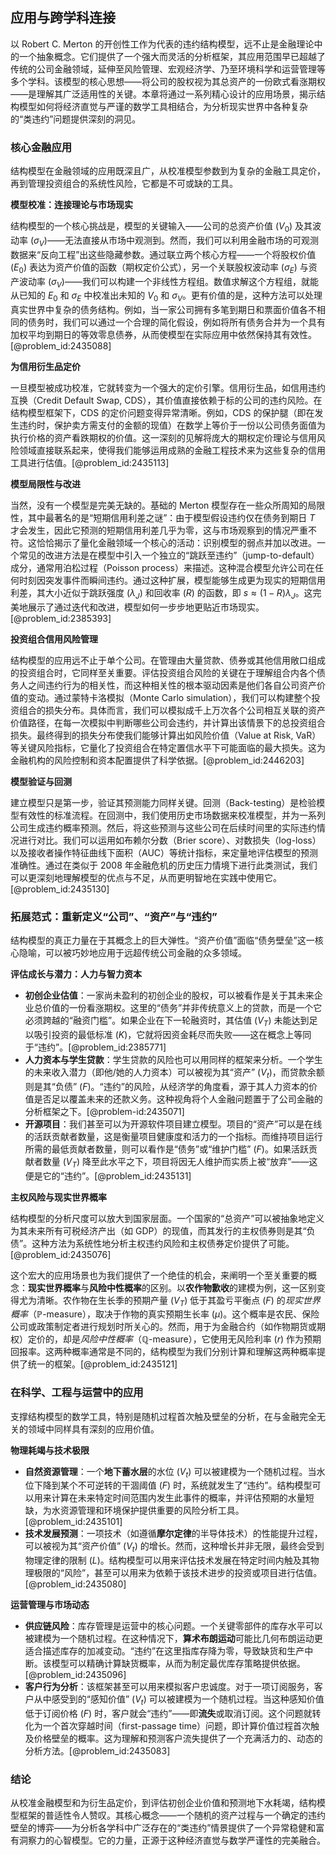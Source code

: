 ## 应用与跨学科连接

以 Robert C. Merton 的开创性工作为代表的违约结构模型，远不止是金融理论中的一个抽象概念。它们提供了一个强大而灵活的分析框架，其应用范围早已超越了传统的公司金融领域，延伸至风险管理、宏观经济学、乃至环境科学和运营管理等多个学科。该模型的核心思想——将公司的股权视为其总资产的一份欧式看涨期权——是理解其广泛适用性的关键。本章将通过一系列精心设计的应用场景，揭示结构模型如何将经济直觉与严谨的数学工具相结合，为分析现实世界中各种复杂的“类违约”问题提供深刻的洞见。

### 核心金融应用

结构模型在金融领域的应用既深且广，从校准模型参数到为复杂的金融工具定价，再到管理投资组合的系统性风险，它都是不可或缺的工具。

**模型校准：连接理论与市场现实**

结构模型的一个核心挑战是，模型的关键输入——公司的总资产价值 ($V_0$) 及其波动率 ($\sigma_V$)——无法直接从市场中观测到。然而，我们可以利用金融市场的可观测数据来“反向工程”出这些隐藏参数。通过联立两个核心方程——一个将股权价值 ($E_0$) 表达为资产价值的函数（期权定价公式），另一个关联股权波动率 ($\sigma_E$) 与资产波动率 ($\sigma_V$)——我们可以构建一个非线性方程组。数值求解这个方程组，就能从已知的 $E_0$ 和 $\sigma_E$ 中校准出未知的 $V_0$ 和 $\sigma_V$。更有价值的是，这种方法可以处理真实世界中复杂的债务结构。例如，当一家公司拥有多笔到期日和票面价值各不相同的债务时，我们可以通过一个合理的简化假设，例如将所有债务合并为一个具有加权平均到期日的等效零息债券，从而使模型在实际应用中依然保持其有效性。[@problem_id:2435088]

**为信用衍生品定价**

一旦模型被成功校准，它就转变为一个强大的定价引擎。信用衍生品，如信用违约互换（Credit Default Swap, CDS），其价值直接依赖于标的公司的违约风险。在结构模型框架下，CDS 的定价问题变得异常清晰。例如，CDS 的保护腿（即在发生违约时，保护卖方需支付的金额的现值）在数学上等价于一份以公司债务面值为执行价格的资产看跌期权的价值。这一深刻的见解将庞大的期权定价理论与信用风险领域直接联系起来，使得我们能够运用成熟的金融工程技术来为这些复杂的信用工具进行估值。[@problem_id:2435113]

**模型局限性与改进**

当然，没有一个模型是完美无缺的。基础的 Merton 模型存在一些众所周知的局限性，其中最著名的是“短期信用利差之谜”：由于模型假设违约仅在债务到期日 $T$ 才会发生，因此它预测的短期信用利差几乎为零，这与市场观察到的情况严重不符。这恰恰揭示了量化金融领域一个核心的活动：识别模型的弱点并加以改进。一个常见的改进方法是在模型中引入一个独立的“跳跃至违约”（jump-to-default）成分，通常用泊松过程（Poisson process）来描述。这种混合模型允许公司在任何时刻因突发事件而瞬间违约。通过这种扩展，模型能够生成更为现实的短期信用利差，其大小近似于跳跃强度 ($\lambda_J$) 和回收率 ($R$) 的函数，即 $s \approx (1-R)\lambda_J$。这完美地展示了通过迭代和改进，模型如何一步步地更贴近市场现实。[@problem_id:2385393]

**投资组合信用风险管理**

结构模型的应用远不止于单个公司。在管理由大量贷款、债券或其他信用敞口组成的投资组合时，它同样至关重要。评估投资组合风险的关键在于理解组合内各个债务人之间违约行为的相关性，而这种相关性的根本驱动因素是他们各自公司资产价值的变动。通过蒙特卡洛模拟（Monte Carlo simulation），我们可以构建整个投资组合的损失分布。具体而言，我们可以模拟成千上万次各个公司相互关联的资产价值路径，在每一次模拟中判断哪些公司会违约，并计算出该情景下的总投资组合损失。最终得到的损失分布使我们能够计算出如风险价值（Value at Risk, VaR）等关键风险指标，它量化了投资组合在特定置信水平下可能面临的最大损失。这为金融机构的风险控制和资本配置提供了科学依据。[@problem_id:2446203]

**模型验证与回测**

建立模型只是第一步，验证其预测能力同样关键。回测（Back-testing）是检验模型有效性的标准流程。在回测中，我们使用历史市场数据来校准模型，并为一系列公司生成违约概率预测。然后，将这些预测与这些公司在后续时间里的实际违约情况进行对比。我们可以运用如布赖尔分数（Brier score）、对数损失（log-loss）以及接收者操作特征曲线下面积（AUC）等统计指标，来定量地评估模型的预测准确性。通过在类似于 2008 年金融危机的历史压力情境下进行此类测试，我们可以更深刻地理解模型的优点与不足，从而更明智地在实践中使用它。[@problem_id:2435130]

### 拓展范式：重新定义“公司”、“资产”与“违约”

结构模型的真正力量在于其概念上的巨大弹性。“资产价值”面临“债务壁垒”这一核心隐喻，可以被巧妙地应用于远超传统公司金融的众多领域。

**评估成长与潜力：人力与智力资本**

*   **初创企业估值**：一家尚未盈利的初创企业的股权，可以被看作是关于其未来企业总价值的一份看涨期权。这里的“债务”并非传统意义上的贷款，而是一个它必须跨越的“融资门槛”。如果企业在下一轮融资时，其估值 ($V_T$) 未能达到足以吸引投资的最低标准 ($K$)，它就将因资金耗尽而失败——这在概念上等同于“违约”。[@problem_id:2385771]
*   **人力资本与学生贷款**：学生贷款的风险也可以用同样的框架来分析。一个学生的未来收入潜力（即他/她的人力资本）可以被视为其“资产” ($V_t$)，而贷款余额则是其“负债” ($F$)。“违约”的风险，从经济学的角度看，源于其人力资本的价值是否足以覆盖未来的还款义务。这种视角将个人金融问题置于了公司金融的分析框架之下。[@problem-id:2435071]
*   **开源项目**：我们甚至可以为开源软件项目建立模型。项目的“资产”可以是在线的活跃贡献者数量，这是衡量项目健康度和活力的一个指标。而维持项目运行所需的最低贡献者数量，则可以看作是“债务”或“维护门槛” ($F$)。如果活跃贡献者数量 ($V_T$) 降至此水平之下，项目将因无人维护而实质上被“放弃”——这便是它的“违约”。[@problem_id:2435131]

**主权风险与现实世界概率**

结构模型的分析尺度可以放大到国家层面。一个国家的“总资产”可以被抽象地定义为其未来所有可税经济产出（如 GDP）的现值，而其发行的主权债券则是其“负债”。这种方法为系统性地分析主权违约风险和主权债券定价提供了可能。[@problem_id:2435076]

这个宏大的应用场景也为我们提供了一个绝佳的机会，来阐明一个至关重要的概念：**现实世界概率**与**风险中性概率**的区别。以**农作物歉收**的建模为例，这一区别变得尤为清晰。农作物在生长季的预期产量 ($V_T$) 低于其盈亏平衡点 ($F$) 的*现实世界概率*（$\mathbb{P}$-measure），取决于作物的真实预期生长率 ($\mu$)。这个概率是农民、保险公司或政策制定者进行规划时所关心的。然而，用于为金融合约（如作物期货或期权）定价的，却是*风险中性概率*（$\mathbb{Q}$-measure），它使用无风险利率 ($r$) 作为预期回报率。这两种概率通常是不同的，结构模型为我们分别计算和理解这两种概率提供了统一的框架。[@problem_id:2435121]

### 在科学、工程与运营中的应用

支撑结构模型的数学工具，特别是随机过程首次触及壁垒的分析，在与金融完全无关的领域中同样具有深刻的应用价值。

**物理耗竭与技术极限**

*   **自然资源管理**：一个**地下蓄水层**的水位 ($V_t$) 可以被建模为一个随机过程。当水位下降到某个不可逆转的干涸阈值 ($F$) 时，系统就发生了“违约”。结构模型可以用来计算在未来特定时间范围内发生此事件的概率，并评估预期的水量短缺，为水资源管理和环境保护提供重要的风险分析工具。[@problem_id:2435101]
*   **技术发展预测**：一项技术（如遵循**摩尔定律**的半导体技术）的性能提升过程，可以被视为其“资产价值” ($V_t$) 的增长。然而，这种增长并非无限，最终会受到物理定律的限制 ($L$)。结构模型可以用来评估技术发展在特定时间内触及其物理极限的“风险”，甚至可以用来为依赖于该技术进步的投资或项目进行估值。[@problem_id:2435080]

**运营管理与市场动态**

*   **供应链风险**：库存管理是运营中的核心问题。一个关键零部件的库存水平可以被建模为一个随机过程。在这种情况下，**算术布朗运动**可能比几何布朗运动更适合描述库存的加减变动。“违约”在这里指库存降为零，导致缺货和生产中断。该模型可以精确计算缺货概率，从而为制定最优库存策略提供依据。[@problem_id:2435096]
*   **客户行为分析**：该框架甚至可以用来模拟客户忠诚度。对于一项订阅服务，客户从中感受到的“感知价值” ($V_t$) 可以被建模为一个随机过程。当这种感知价值低于订阅价格 ($F$) 时，客户就会“违约”——即**流失**或取消订阅。这个问题就转化为一个首次穿越时间（first-passage time）问题，即计算价值过程首次触及价格壁垒的概率。这为理解和预测客户流失提供了一个充满活力的、动态的分析方法。[@problem_id:2435083]

### 结论

从校准金融模型和为衍生品定价，到评估初创企业价值和预测地下水耗竭，结构模型框架的普适性令人赞叹。其核心概念——一个随机的资产过程与一个确定的违约壁垒的博弈——为分析各学科中广泛存在的“类违约”情景提供了一个异常稳健和富有洞察力的心智模型。它的力量，正源于这种经济直觉与数学严谨性的完美融合。
